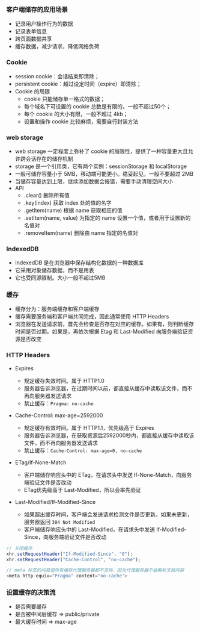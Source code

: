 ### 客户端储存的应用场景

- 记录用户操作行为的数据
- 记录表单信息
- 跨页面数据共享
- 缓存数据，减少请求，降低网络负荷

### Cookie
- session cookie：会话结束即清除；
- persistent cookie：超过设定时间（expire）即清除；
- Cookie 的局限
  + cookie 只能储存单一格式的数据；
  + 每个域名下可设置的 cookie 总数是有限的，一般不超过50个；
  + 每个 cookie 的大小有限，一般不超过 4kb；
  + 设置和操作 cookie 比较麻烦，需要自行封装方法

### web storage
- web storage 一定程度上弥补了 cookie 的局限性，提供了一种容量更大且允许跨会话存在的储存机制
- storage 是一个引用类，它有两个实例：sessionStorage 和 localStorage
- 一般可储存容量小于 5MB，移动端可能更小。稳妥起见，一般不要超过 2MB
- 当储存容量达到上限，继续添加数据会报错，需要手动清理空间大小
- API
  + .clear() 删除所有值
  + .key(index)	获取 index 处的值的名字
  + .getItem(name) 根据 name 获取相应的值
  + .setItem(name, value)	为指定的 name 设置一个值，或者用于设置新的名值对
  + .removeItem(name)	删除由 name 指定的名值对

### IndexedDB
- IndexedDB 是在浏览器中保存结构化数据的一种数据库
- 它采用对象储存数据，而不是用表
- 它也受同源限制。大小一般不超过5MB

### 缓存
- 缓存分为：服务端缓存和客户端缓存
- 缓存需要服务端和客户端共同完成，因此通常使用 HTTP Headers
- 浏览器在发送请求前，首先会检查是否存在对应的缓存。如果有，则判断缓存时间是否过期。如果是，再依次根据 Etag 和 Last-Modified 向服务端验证资源是否改变

### HTTP Headers
- Expires
  + 规定缓存失效时间。属于 HTTP1.0
  + 服务器告诉浏览器，在过期时间以前，都直接从缓存中读取该文件，而不再向服务器发送请求
  + 禁止缓存：`Pragma: no-cache`

- Cache-Control: max-age=2592000
  + 规定缓存有效时间。属于 HTTP1.1，优先级高于 Expires
  + 服务器告诉浏览器，在获取资源后2592000秒内，都直接从缓存中读取该文件，而不再向服务器发送请求
  + 禁止缓存：`Cache-Control: max-age=0, no-cache`

- ETag/If-None-Match
	+ 客户端储存响应头中的 ETag，在请求头中发送 If-None-Match，向服务端验证文件是否改动
  + ETag优先级高于 Last-Modified，所以会率先验证

- Last-Modified/If-Modified-Since
	+ 如果超出缓存时间，客户端会发送请求检测文件是否更新。如果未更新，服务器返回 `304 Not Modified`
	+ 客户端储存响应头中的 Last-Modified，在请求头中发送 If-Modified-Since，向服务端验证文件是否改动

```js
// 关闭缓存
xhr.setRequestHeader("If-Modified-Since", "0");
xhr.setRequestHeader("Cache-Control", "no-cache");

// meta 标签的问题是所有缓存代理服务器都不支持，因为代理服务器不会解析文档内容
<meta http-equiv="Pragma" content="no-cache"> 
```

### 设置缓存的决策流
- 是否需要缓存
- 是否被中间层缓存 => public/private
- 最大缓存时间 => max-age
